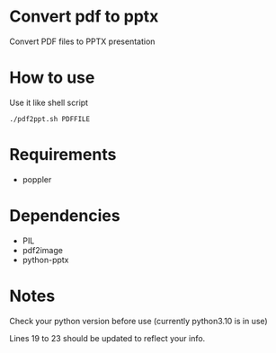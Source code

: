 # Convert pdf to pptx
Convert PDF files to PPTX presentation

# How to use
Use it like shell script

```./pdf2ppt.sh PDFFILE```

# Requirements 
* poppler

# Dependencies
* PIL
* pdf2image
* python-pptx

# Notes
Check your python version before use (currently python3.10 is in use)

Lines 19 to 23 should be updated to reflect your info.
